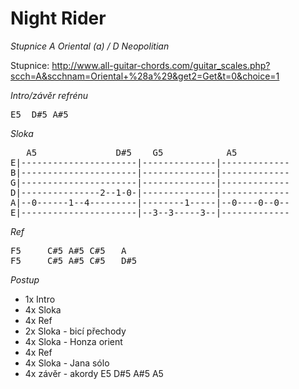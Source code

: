 # Night Rider

_Stupnice A Oriental (a) / D Neopolitian_

Stupnice: http://www.all-guitar-chords.com/guitar_scales.php?scch=A&scchnam=Oriental+%28a%29&get2=Get&t=0&choice=1

*Intro/závěr refrénu*
<pre>
E5  D#5 A#5
</pre>

*Sloka*

<pre>
   A5               D#5    G5            A5
E|----------------------|--------------|-------------
B|----------------------|--------------|-------------
G|----------------------|--------------|-------------
D|---------------2--1-0-|--------------|-------------
A|--0------1--4---------|--------1-----|--0----0--0--
E|----------------------|--3--3-----3--|-------------
</pre>

*Ref*
<pre>
F5     C#5 A#5 C#5   A
F5     C#5 A#5 C#5   D#5
</pre>

*Postup*

* 1x Intro
* 4x Sloka
* 4x Ref
* 2x Sloka - bicí přechody
* 4x Sloka - Honza orient
* 4x Ref
* 4x Sloka - Jana sólo
* 4x závěr - akordy E5 D#5 A#5 A5